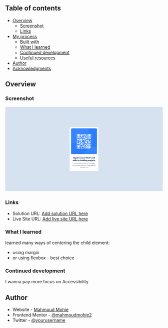 ## Table of contents

- [Overview](#overview)
  - [Screenshot](#screenshot)
  - [Links](#links)
- [My process](#my-process)
  - [Built with](#built-with)
  - [What I learned](#what-i-learned)
  - [Continued development](#continued-development)
  - [Useful resources](#useful-resources)
- [Author](#author)
- [Acknowledgments](#acknowledgments)

## Overview

### Screenshot

![](/screen%20shots/screen%20shots.png)


### Links

- Solution URL: [Add solution URL here](https://www.frontendmentor.io/solutions/qrcodecomponent-eRhwyZry4e)
- Live Site URL: [Add live site URL here](https://mahmood-mohie.github.io/QR-code-component/)

### What I learned
learned many ways of centering the child element:
  - using margin
  - or using flexbox - best choice

### Continued development
I wanna pay more focus on Accessibility

## Author

- Website - [Mahmoud Mohie](https://www.your-site.com)
- Frontend Mentor - [@mahmoudmohie2](https://www.frontendmentor.io/profile/mahmood-mohie)
- Twitter - [@yourusername](https://twitter.com/mahmoud_coder)
